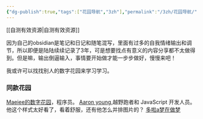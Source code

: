 ```yaml
---
{"dg-publish":true,"tags":["花园导航","3zh"],"permalink":"/3zh/花园导航/","dgPassFrontmatter":true,"noteIcon":""}
---
```



[[自测有效资源\|自测有效资源]]

因为自己的obsidian是笔记和日记和随笔混写，里面有过多的自我情绪输出和调节，所以即便是陆陆续续记录了3年，可是想要找点有意义的内容分享都不太做得到。但是嘛，输出倒逼输入，事情要开始做才能一步步做好，慢慢来吧！

我或许可以找找别人的数字花园来学习学习。
### 同款花园
[Maeiee的数字花园](https://garden.maxieewong.com/000.wiki/Maeiee%E7%9A%84%E8%87%AA%E6%88%91%E4%BB%8B%E7%BB%8D/)，程序员。
[Aaron young](https://ajy.co/),越野跑者和 JavaScript 开发人员。他这个样式太好看了，看着舒服，还有他怎么并排图片的？
[多啦a梦在做梦](https://zytomorrow.top/%E6%8A%80%E6%9C%AF%E6%8A%98%E8%85%BE/%E5%88%A9%E7%94%A8obsidian%E6%9E%84%E5%BB%BA%E4%B8%AA%E4%BA%BA%E5%8D%9A%E5%AE%A2/)
